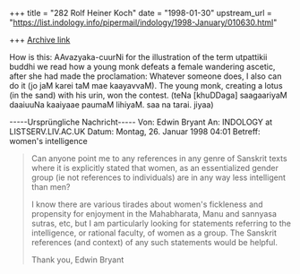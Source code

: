+++
title = "282 Rolf Heiner Koch"
date = "1998-01-30"
upstream_url = "https://list.indology.info/pipermail/indology/1998-January/010630.html"

+++
[Archive link](https://list.indology.info/pipermail/indology/1998-January/010630.html)

How is this:
AAvazyaka-cuurNi for the illustration of the term
utpattikii buddhi we read
how a young monk defeats a female wandering
ascetic, after she had made the proclamation:
Whatever someone does, I also can do it (jo jaM
karei taM mae kaayavvaM).
The young monk, creating a lotus (in the sand)
with his urin, won the contest.
 (teNa [khuDDaga] saagaariyaM daaiuuNa kaaiyaae
paumaM lihiyaM. saa na tarai. jiyaa)

-----Ursprüngliche Nachricht-----
Von: Edwin Bryant <ebryant at FAS.HARVARD.EDU>
An: INDOLOGY at LISTSERV.LIV.AC.UK
<INDOLOGY at LISTSERV.LIV.AC.UK>
Datum: Montag, 26. Januar 1998 04:01
Betreff: women's intelligence


>Can anyone point me to any references in any
genre of Sanskrit texts where
>it is explicitly stated that women, as an
essentialized gender group (ie
>not references to individuals) are in any way
less intelligent than men?
>
>I know there are various tirades about women's
fickleness and propensity
>for enjoyment in the Mahabharata, Manu and
sannyasa sutras, etc, but I am
>particularly looking for statements referring to
the intelligence, or
>rational faculty, of women as a group.  The
Sanskrit references (and
>context) of any such statements would be helpful.
>
>Thank you,  Edwin Bryant
>



